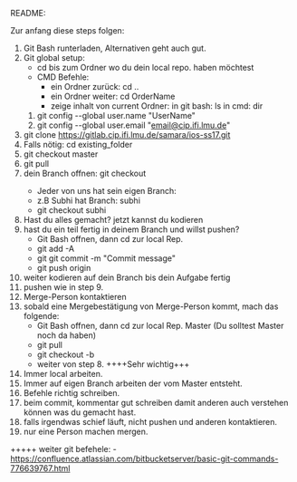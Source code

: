 README:

Zur anfang diese steps folgen:

1. Git Bash runterladen, Alternativen geht auch gut.
2. Git global setup:
    - cd bis zum Ordner wo du dein local repo. haben möchtest
    - CMD Befehle:
        - ein Ordner zurück: cd ..
        - ein Ordner weiter: cd OrderName
        - zeige inhalt von current Ordner:
            in git bash: ls
            in cmd: dir
    1. git config --global user.name "UserName"
    2. git config --global user.email "email@cip.ifi.lmu.de"
3. git clone https://gitlab.cip.ifi.lmu.de/samara/ios-ss17.git
4. Falls nötig: cd existing_folder
5. git checkout master
6. git pull
7. dein Branch offnen:	git checkout <branchname>
    - Jeder von uns hat sein eigen Branch:
    -  z.B Subhi hat Branch: subhi
    -  git checkout subhi
8. Hast du alles gemacht? jetzt kannst du kodieren
9. hast du ein teil fertig in deinem Branch und willst pushen?
    - Git Bash offnen, dann cd zur local Rep.
    - git add -A
    - git git commit -m "Commit message"
    - git push origin <deinBranch>
10. weiter kodieren auf dein Branch bis dein Aufgabe fertig
11. pushen wie in step 9.
12. Merge-Person kontaktieren
13. sobald eine Mergebestätigung von Merge-Person kommt, mach das folgende:
    - Git Bash offnen, dann cd zur local Rep. Master (Du solltest Master noch da haben)
    - git pull
    - git checkout -b <deinName>
    - weiter von step 8.
++++Sehr wichtig+++ 
1. Immer local arbeiten.
2. Immer auf eigen Branch arbeiten der vom Master entsteht.
3. Befehle richtig schreiben.
4. beim commit, kommentar gut schreiben damit anderen auch verstehen können was du gemacht hast.
5. falls irgendwas schief läuft, nicht pushen und anderen kontaktieren.
6. nur eine Person machen mergen.

+++++ weiter git befehele:
    - https://confluence.atlassian.com/bitbucketserver/basic-git-commands-776639767.html